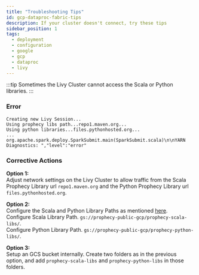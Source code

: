 ```yaml
---
title: "Troubleshooting Tips"
id: gcp-dataproc-fabric-tips
description: If your cluster doesn't connect, try these tips
sidebar_position: 1
tags:
  - deployment
  - configuration
  - google
  - gcp
  - dataproc
  - livy
---
```


:::tip
Sometimes the Livy Cluster cannot access the Scala or Python libraries.
:::

### Error

```
Creating new Livy Session...
Using prophecy libs path...repo1.maven.org...
Using python libraries...files.pythonhosted.org...
...
org.apache.spark.deploy.SparkSubmit.main(SparkSubmit.scala)\n\nYARN Diagnostics: ","level":"error"
```

### Corrective Actions

**Option 1:**  
Adjust network settings on the Livy Cluster to allow traffic from the Scala Prophecy Library url
`repo1.maven.org` and the Python Prophecy Library url
`files.pythonhosted.org`.

**Option 2:**  
Configure the Scala and Python Library Paths as mentioned [here](./dataproc.md).  
Configure Scala Library Path.
`gs://prophecy-public-gcp/prophecy-scala-libs/`.  
Configure Python Library Path.
`gs://prophecy-public-gcp/prophecy-python-libs/`.

**Option 3:**  
Setup an GCS bucket internally. Create two folders as in the previous option, and add `prophecy-scala-libs` and `prophecy-python-libs` in those folders.

